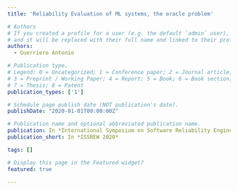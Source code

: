 ```yaml
---
title: 'Reliability Evaluation of ML systems, the oracle problem'

# Authors
# If you created a profile for a user (e.g. the default `admin` user), write the username (folder name) here
# and it will be replaced with their full name and linked to their profile.
authors:
  - Guerriero Antonio

# Publication type.
# Legend: 0 = Uncategorized; 1 = Conference paper; 2 = Journal article;
# 3 = Preprint / Working Paper; 4 = Report; 5 = Book; 6 = Book section;
# 7 = Thesis; 8 = Patent
publication_types: ['1']

# Schedule page publish date (NOT publication's date).
publishDate: "2020-01-01T00:00:00Z"

# Publication name and optional abbreviated publication name.
publication: In *International Symposium on Software Reliability Engineering Workshops*
publication_short: In *ISSREW 2020*

tags: []

# Display this page in the Featured widget?
featured: true

---
```


